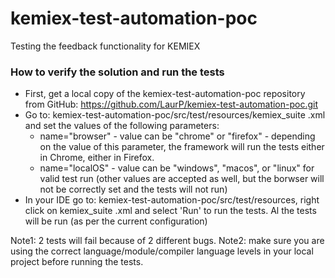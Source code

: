 # kemiex-test-automation-poc
Testing the feedback functionality for KEMIEX

### How to verify the solution and run the tests
- First, get a local copy of the kemiex-test-automation-poc repository from GitHub: https://github.com/LaurP/kemiex-test-automation-poc.git
- Go to: kemiex-test-automation-poc/src/test/resources/kemiex_suite .xml and set the values of the following parameters:
    - name="browser" - value can be "chrome" or "firefox" - depending on the value of this parameter, the framework will run the tests either in Chrome, either in Firefox.
    - name="localOS" - value can be "windows", "macos", or "linux" for valid test run (other values are accepted as well, but the borwser will not be correctly set and the tests will not run)
- In your IDE go to: kemiex-test-automation-poc/src/test/resources, right click on kemiex_suite .xml and select 'Run' to run the tests. Al the tests will be run (as per the current configuration)

Note1: 2 tests will fail because of 2 different bugs.
Note2: make sure you are using the correct language/module/compiler language levels in your local project before running the tests.
